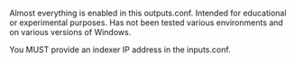 Almost everything is enabled in this outputs.conf. Intended for educational or experimental purposes. Has not been tested various environments and on various versions of Windows.


You MUST provide an indexer IP address in the inputs.conf. 
